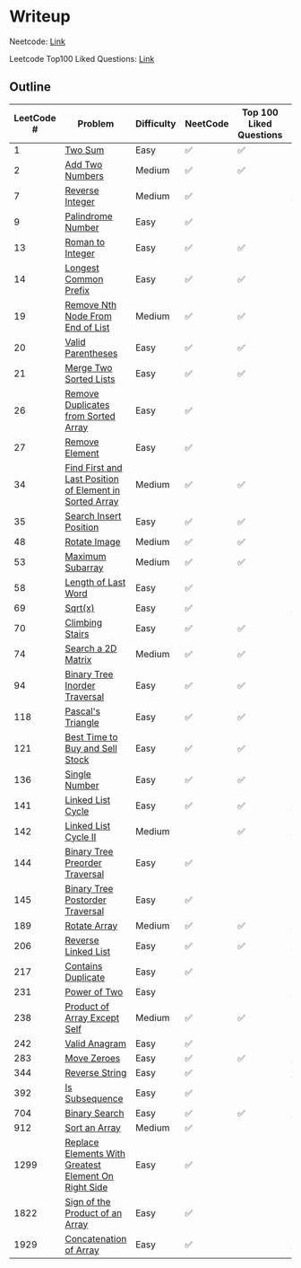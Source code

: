 # Writeup
Neetcode: [Link](https://neetcode.io/)

Leetcode Top100 Liked Questions: [Link](https://leetcode.com/problem-list/top-100-liked-questions/)

## Outline
| LeetCode # | Problem                                                                                                                                          | Difficulty | NeetCode | Top 100 Liked Questions | C                                                            | C++                                                                                                                              |
| ---------- | ------------------------------------------------------------------------------------------------------------------------------------------------ | ---------- | -------- | ----------------------- | ------------------------------------------------------------ | -------------------------------------------------------------------------------------------------------------------------------- |
| 1          | [Two Sum](https://leetcode.com/problems/two-sum)                                                                                                 | Easy       | ✅        | ✅                       |                                                              | [link](./Cpp/two_sum/two_sum.md)                                                                                                 |
| 2          | [Add Two Numbers](https://leetcode.com/problems/add-two-numbers)                                                                                 | Medium     | ✅        | ✅                       |                                                              | [link](./Cpp/add_two_numbers/add_two_numbers.md)                                                                                 |
| 7          | [Reverse Integer](https://leetcode.com/problems/reverse-integer)                                                                                 | Medium     | ✅        |                         | [link](./C/reverse_integer/reverse_integer.md)               | [link](./Cpp/reverse_integer/reverse_integer.md)                                                                                 |
| 9          | [Palindrome Number](https://leetcode.com/problems/palindrome-number)                                                                             | Easy       | ✅        |                         |                                                              | [link](./Cpp/palindrome_number/palindrome_number.md)                                                                             |
| 13         | [Roman to Integer](https://leetcode.com/problems/roman-to-integer)                                                                               | Easy       | ✅        | ✅                       |                                                              | [link](./Cpp/roman_to_integer/roman_to_integer.md)                                                                               |
| 14         | [Longest Common Prefix](https://leetcode.com/problems/longest-common-prefix)                                                                     | Easy       | ✅        | ✅                       |                                                              | [link](./Cpp/longest_common_prefix/longest_common_prefix.md)                                                                     |
| 19         | [Remove Nth Node From End of List](https://leetcode.com/problems/remove-nth-node-from-end-of-list/)                                              | Medium     | ✅        | ✅                       |                                                              | [link](./Cpp/remove_nth_node_from_end_of_list/remove_nth_node_from_end_of_list.md)                                               |
| 20         | [Valid Parentheses](https://leetcode.com/problems/valid-parentheses)                                                                             | Easy       | ✅        | ✅                       |                                                              | [link](./Cpp/valid_parentheses/valid_parentheses.md)                                                                             |
| 21         | [Merge Two Sorted Lists](https://leetcode.com/problems/merge-two-sorted-lists)                                                                   | Easy       | ✅        | ✅                       |                                                              | [link](./Cpp/merge_two_sorted_lists/merge_two_sorted_lists.md)                                                                   |
| 26         | [Remove Duplicates from Sorted Array](https://leetcode.com/problems/remove-duplicates-from-sorted-array)                                         | Easy       | ✅        |                         |                                                              | [link](./Cpp/remove_duplicates_from_sorted_array/remove_duplicates_from_sorted_array.md)                                         |
| 27         | [Remove Element](https://leetcode.com/problems/remove-element)                                                                                   | Easy       | ✅        |                         |                                                              | [link](./Cpp/remove_element/remove_element.md)                                                                                   |
| 34         | [Find First and Last Position of Element in Sorted Array](https://leetcode.com/problems/find-first-and-last-position-of-element-in-sorted-array) | Medium     | ✅        | ✅                       |                                                              | [link](./Cpp/find_first_and_last_position_of_element_in_sorted_array/find_first_and_last_position_of_element_in_sorted_array.md) |
| 35         | [Search Insert Position](https://leetcode.com/problems/search-insert-position)                                                                   | Easy       | ✅        | ✅                       |                                                              | [link](./Cpp/search_insert_position/search_insert_position.md)                                                                   |
| 48         | [Rotate Image](https://leetcode.com/problems/rotate-image)                                                                                       | Medium     | ✅        | ✅                       |                                                              | [link](./Cpp/rotate_image/rotate_image.md)                                                                                       |
| 53         | [Maximum Subarray](https://leetcode.com/problems/maximum-subarray)                                                                               | Medium     | ✅        | ✅                       |                                                              | [link](./Cpp/maximum_subarray/maximum_subarray.md)                                                                               |
| 58         | [Length of Last Word](https://leetcode.com/problems/length-of-last-word)                                                                         | Easy       | ✅        |                         |                                                              | [link](./Cpp/length_of_last_word/length_of_last_word.md)                                                                         |
| 69         | [Sqrt(x)](https://leetcode.com/problems/sqrtx)                                                                                                   | Easy       | ✅        |                         | [link](./C/sqrtx/sqrtx.md)                                   | [link](./Cpp/sqrtx/sqrtx.md)                                                                                                     |
| 70         | [Climbing Stairs](https://leetcode.com/problems/climbing-stairs)                                                                                 | Easy       | ✅        | ✅                       |                                                              | [link](./Cpp/climbing_stairs/climbing_stairs.md)                                                                                 |
| 74         | [Search a 2D Matrix](https://leetcode.com/problems/search-a-2d-matrix)                                                                           | Medium     | ✅        | ✅                       |                                                              | [link](./Cpp/search_a_2d_matrix/search_a_2d_matrix.md)                                                                           |
| 94         | [Binary Tree Inorder Traversal](https://leetcode.com/problems/binary-tree-inorder-traversal)                                                     | Easy       | ✅        | ✅                       |                                                              | [link](./Cpp/binary_tree_inorder_traversal/binary_tree_inorder_traversal.md)                                                     |
| 118        | [Pascal's Triangle](https://leetcode.com/problems/pascals-triangle)                                                                              | Easy       | ✅        | ✅                       |                                                              | [link](./Cpp/pascals_triangle/pascals_triangle.md)                                                                               |
| 121        | [Best Time to Buy and Sell Stock](https://leetcode.com/problems/best-time-to-buy-and-sell-stock)                                                 | Easy       | ✅        | ✅                       |                                                              | [link](./Cpp/best_time_to_buy_and_sell_stock/best_time_to_buy_and_sell_stock.md)                                                 |
| 136        | [Single Number](https://leetcode.com/problems/single-number)                                                                                     | Easy       | ✅        | ✅                       |                                                              | [link](./Cpp/single_number/single_number.md)                                                                                     |
| 141        | [Linked List Cycle](https://leetcode.com/problems/linked-list-cycle)                                                                             | Easy       | ✅        | ✅                       | [link](./C/linked_list_cycle/linked_list_cycle.md)           | [link](./Cpp/linked_list_cycle/linked_list_cycle.md)                                                                             |
| 142        | [Linked List Cycle II](https://leetcode.com/problems/linked-list-cycle-ii)                                                                       | Medium     |          | ✅                       | [link](./C/linked_list_cycle_II/linked_list_cycle_II.md)     | [link](./Cpp/linked_list_cycle_II/linked_list_cycle_II.md)                                                                       |
| 144        | [Binary Tree Preorder Traversal](https://leetcode.com/problems/binary-tree-preorder-traversal)                                                   | Easy       | ✅        |                         |                                                              | [link](./Cpp/binary_tree_preorder_traversal/binary_tree_preorder_traversal.md)                                                   |
| 145        | [Binary Tree Postorder Traversal](https://leetcode.com/problems/binary-tree-postorder-traversal)                                                 | Easy       | ✅        |                         |                                                              | [link](./Cpp/binary_tree_postorder_traversal/binary_tree_postorder_traversal.md)                                                 |
| 189        | [Rotate Array](https://leetcode.com/problems/rotate-array/)                                                                                      | Medium     | ✅        | ✅                       | [link](./C/rotate_array/rotate_array.md)                     | [link](./Cpp/rotate_array/rotate_array.md)                                                                                       |
| 206        | [Reverse Linked List](https://leetcode.com/problems/reverse-linked-list)                                                                         | Easy       | ✅        | ✅                       | [link](./C/reverse_linked_list/reverse_linked_list.md)       | [link](./C/reverse_linked_list/reverse_linked_list.md)|[link](./Cpp/reverse_linked_list/reverse_linked_list.md)                  |
| 217        | [Contains Duplicate](https://leetcode.com/problems/contains-duplicate)                                                                           | Easy       | ✅        |                         |                                                              | [link](./Cpp/contains_duplicate/contains_duplicate.md)                                                                           |
| 231        | [Power of Two](https://leetcode.com/problems/power-of-two)                                                                                       | Easy       |          |                         | [link](./C/power_of_two/power_of_two.md)                     | [link](./Cpp/power_of_two/power_of_two.md)                                                                                       |
| 238        | [Product of Array Except Self](https://leetcode.com/problems/product-of-array-except-self/)                                                      | Medium     | ✅        | ✅                       |                                                              | [link](./Cpp/product_of_array_except_self/product_of_array_except_self.md)                                                       |
| 242        | [Valid Anagram](https://leetcode.com/problems/valid-anagram)                                                                                     | Easy       | ✅        |                         |                                                              | [link](./Cpp/valid_anagram/valid_anagram.md)                                                                                     |
| 283        | [Move Zeroes](https://leetcode.com/problems/move-zeroes)                                                                                         | Easy       | ✅        | ✅                       | [link](./C/move_zeroes/move_zeroes.md)                       | [link](./Cpp/move_zeroes/move_zeroes.md)                                                                                         |
| 344        | [Reverse String](https://leetcode.com/problems/reverse-string)                                                                                   | Easy       | ✅        |                         | [link](./C/reverse_string/reverse_string.md)                 | [link](./Cpp/reverse_string/reverse_string.md)                                                                                   |
| 392        | [Is Subsequence](https://leetcode.com/problems/is-subsequence)                                                                                   | Easy       | ✅        |                         |                                                              | [link](./Cpp/is_subsequence/is_subsequence.md)                                                                                   |
| 704        | [Binary Search](https://leetcode.com/problems/binary-search)                                                                                     | Easy       | ✅        | ✅                       | [link](./C/binary_search/binary_search.md)                   | [link](./Cpp/binary_search/binary_search.md)                                                                                     |
| 912        | [Sort an Array](https://leetcode.com/problems/sort-an-array)                                                                                     | Medium     | ✅        |                         |                                                              | [link](./Cpp/sort_an_array/sort_an_array.md)                                                                                     |
| 1299       | [Replace Elements With Greatest Element On Right Side](https://leetcode.com/problems/replace-elements-with-greatest-element-on-right-side)       | Easy       | ✅        |                         |                                                              | [link](./Cpp/replace_elements_with_greatest_element_on_right_side/replace_elements_with_greatest_element_on_right_side.md)       |
| 1822       | [Sign of the Product of an Array](https://leetcode.com/problems/sign-of-the-product-of-an-array)                                                 | Easy       | ✅        |                         |                                                              | [link](./Cpp/sign_of_the_product_of_an_array/sign_of_the_product_of_an_array.md)                                                 |
| 1929       | [Concatenation of Array](https://leetcode.com/problems/concatenation-of-array)                                                                   | Easy       | ✅        |                         | [link](./C/concatenation_of_array/concatenation_of_array.md) | [link](./Cpp/concatenation_of_array/concatenation_of_array.md)                                                                   |